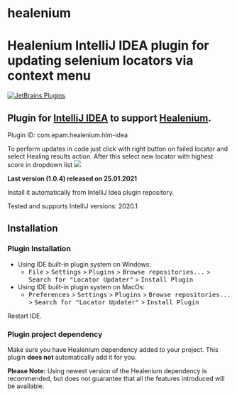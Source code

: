 # healenium 
Healenium IntelliJ IDEA plugin for updating selenium locators via context menu
======================

[![JetBrains Plugins](https://img.shields.io/jetbrains/plugin/v/14178-healenium.svg)](https://img.shields.io/jetbrains/plugin/v/14178-healenium)

## Plugin for [IntelliJ IDEA](https://plugins.jetbrains.com/plugin/14178-healenium/versions) to support [Healenium](https://github.com/healenium/healenium-web). 
Plugin ID: com.epam.healenium.hlm-idea

To perform updates in code just click with right button on failed locator and select Healing results action. 
After this select new locator with highest score in dropdown list
![](https://i.imgur.com/ov8o9Lt.png)

**Last version (1.0.4) released on 25.01.2021**

Install it automatically from IntelliJ Idea plugin repository.

Tested and supports IntelliJ versions: 2020.1

Installation
------------
### Plugin Installation
- Using IDE built-in plugin system on Windows:
  - <kbd>File</kbd> > <kbd>Settings</kbd> > <kbd>Plugins</kbd> > <kbd>Browse repositories...</kbd> > <kbd>Search for "Locator Updater"</kbd> > <kbd>Install Plugin</kbd>
- Using IDE built-in plugin system on MacOs:
  - <kbd>Preferences</kbd> > <kbd>Settings</kbd> > <kbd>Plugins</kbd> > <kbd>Browse repositories...</kbd> > <kbd>Search for "Locator Updater"</kbd> > <kbd>Install Plugin</kbd>
<!-- 
- Manually:
  - Download the [latest release](https://github.com/mplushnikov/lombok-intellij-plugin/releases/latest) and install it manually using <kbd>Preferences</kbd> > <kbd>Plugins</kbd> > <kbd>Install plugin from disk...</kbd>
-->
Restart IDE.

### Plugin project dependency
Make sure you have Healenium dependency added to your project. This plugin **does not** automatically add it for you.

**Please Note:** Using newest version of the Healenium dependency is recommended, but does not guarantee that all the features introduced will be available. <!-- See [Lombok changelog](https://projectlombok.org/changelog.html) for more details. -->
